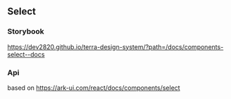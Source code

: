 ## Select

### Storybook

https://dev2820.github.io/terra-design-system/?path=/docs/components-select--docs

### Api

based on https://ark-ui.com/react/docs/components/select
